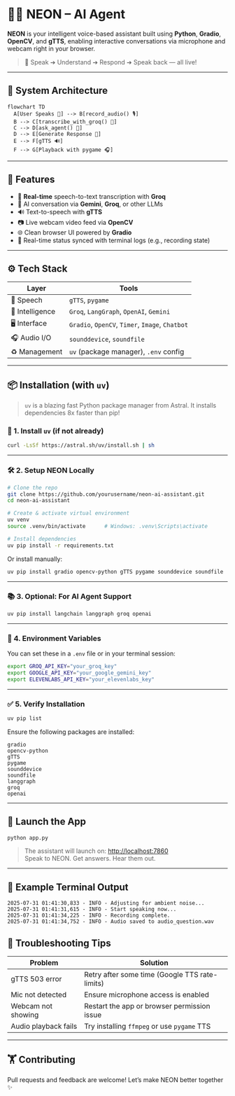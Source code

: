 # 🧑‍🚀 NEON – AI Agent

**NEON** is your intelligent voice-based assistant built using **Python**, **Gradio**, **OpenCV**, and **gTTS**, enabling interactive conversations via microphone and webcam right in your browser.

> 🚀 Speak ➔ Understand ➔ Respond ➔ Speak back — all live!

---

## 🧠 System Architecture

```
flowchart TD
  A[User Speaks 🎤] --> B[record_audio() 🎙️]
  B --> C[transcribe_with_groq() 🧠]
  C --> D[ask_agent() 📨]
  D --> E[Generate Response 🔢]
  E --> F[gTTS 🔊]
  F --> G[Playback with pygame 🎧]
```

---

## 🔧 Features

* 🎤 **Real-time** speech-to-text transcription with **Groq**
* 🧠 AI conversation via **Gemini**, **Groq**, or other LLMs
* 🔊 Text-to-speech with **gTTS** 
* 📷 Live webcam video feed via **OpenCV**
* 🌐 Clean browser UI powered by **Gradio**
* 🧹 Real-time status synced with terminal logs (e.g., recording state)

---

## ⚙️ Tech Stack

| Layer           | Tools                                           |
| --------------- | ----------------------------------------------- |
| 🎤 Speech       | `gTTS`,  `pygame`                               |
| 🧠 Intelligence | `Groq`, `LangGraph`, `OpenAI`, `Gemini`         |
| 🖥 Interface    | `Gradio`, `OpenCV`, `Timer`, `Image`, `Chatbot` |
| 🎧 Audio I/O    | `sounddevice`, `soundfile`                      |
| ♻️ Management   | `uv` (package manager), `.env` config           |

---

## 📦 Installation (with `uv`)

> `uv` is a blazing fast Python package manager from Astral. It installs dependencies 8x faster than pip!

### 🔽️ 1. Install `uv` (if not already)

```bash
curl -LsSf https://astral.sh/uv/install.sh | sh
```

---

### 🛠️ 2. Setup NEON Locally

```bash
# Clone the repo
git clone https://github.com/yourusername/neon-ai-assistant.git
cd neon-ai-assistant

# Create & activate virtual environment
uv venv
source .venv/bin/activate      # Windows: .venv\Scripts\activate

# Install dependencies
uv pip install -r requirements.txt
```

Or install manually:

```bash
uv pip install gradio opencv-python gTTS pygame sounddevice soundfile
```

---

### 📚 3. Optional: For AI Agent Support

```bash
uv pip install langchain langgraph groq openai
```

---

### 🔐 4. Environment Variables

You can set these in a `.env` file or in your terminal session:

```bash
export GROQ_API_KEY="your_groq_key"
export GOOGLE_API_KEY="your_google_gemini_key"
export ELEVENLABS_API_KEY="your_elevenlabs_key"
```

---

### ✅ 5. Verify Installation

```bash
uv pip list
```

Ensure the following packages are installed:

```
gradio
opencv-python
gTTS
pygame
sounddevice
soundfile
langgraph
groq
openai
```

---

## 🚀 Launch the App

```bash
python app.py
```

> The assistant will launch on: [http://localhost:7860](http://localhost:7860)<br>
> Speak to NEON. Get answers. Hear them out.

---

## 💬 Example Terminal Output

```
2025-07-31 01:41:30,833 - INFO - Adjusting for ambient noise...
2025-07-31 01:41:31,615 - INFO - Start speaking now...
2025-07-31 01:41:34,225 - INFO - Recording complete.
2025-07-31 01:41:34,752 - INFO - Audio saved to audio_question.wav
```


## 💪 Troubleshooting Tips

| Problem              | Solution                                       |
| -------------------- | ---------------------------------------------- |
| gTTS 503 error       | Retry after some time (Google TTS rate-limits) |
| Mic not detected     | Ensure microphone access is enabled            |
| Webcam not showing   | Restart the app or browser permission issue    |
| Audio playback fails | Try installing `ffmpeg` or use `pygame` TTS    |

---

## 🏋️ Contributing

Pull requests and feedback are welcome! Let’s make NEON better together ✨

